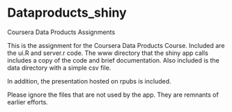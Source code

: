 # Dataproducts_shiny
Coursera Data Products Assignments

This is the assignment for the Coursera Data Products Course.  Included are the ui.R and server.r code.
The www directory that the shiny app calls includes a copy of the code and brief documentation.
Also included is the data directory with a simple csv file.

In addition, the presentation hosted on rpubs is included.

Please ignore the files that are not used by the app.  They are remnants of earlier efforts. 
